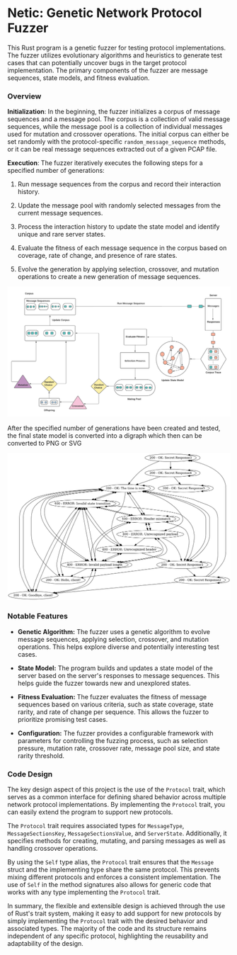# Netic: Genetic Network Protocol Fuzzer

This Rust program is a genetic fuzzer for testing protocol implementations. The fuzzer utilizes evolutionary algorithms and heuristics to generate test cases that can potentially uncover bugs in the target protocol implementation. The primary components of the fuzzer are message sequences, state models, and fitness evaluation.


### Overview

**Initialization**: In the beginning, the fuzzer initializes a corpus of message sequences and a message pool. The corpus is a collection of valid message sequences, while the message pool is a collection of individual messages used for mutation and crossover operations. The initial corpus can either be set randomly with the protocol-specific `random_message_sequence` methods, or it can be real message sequences extracted out of a given PCAP file. 

**Execution**: The fuzzer iteratively executes the following steps for a specified number of generations: 

1. Run message sequences from the corpus and record their interaction history. 

2. Update the message pool with randomly selected messages from the current message sequences. 

3. Process the interaction history to update the state model and identify unique and rare server states. 

4. Evaluate the fitness of each message sequence in the corpus based on coverage, rate of change, and presence of rare states.

5. Evolve the generation by applying selection, crossover, and mutation operations to create a new generation of message sequences.

![program_diagram](./resources/program_diagram.png)

After the specified number of generations have been created and tested, the final state model is converted into a digraph which then can be converted to PNG or SVG

![simple_state_model](./resources/full_diagram.png)

### Notable Features

* **Genetic Algorithm:** The fuzzer uses a genetic algorithm to evolve message sequences, applying selection, crossover, and mutation operations. This helps explore diverse and potentially interesting test cases.

* **State Model:** The program builds and updates a state model of the server based on the server's responses to message sequences. This helps guide the fuzzer towards new and unexplored states.

* **Fitness Evaluation:** The fuzzer evaluates the fitness of message sequences based on various criteria, such as state coverage, state rarity, and rate of change per sequence. This allows the fuzzer to prioritize promising test cases.

* **Configuration:** The fuzzer provides a configurable framework with parameters for controlling the fuzzing process, such as selection pressure, mutation rate, crossover rate, message pool size, and state rarity threshold.

### Code Design

The key design aspect of this project is the use of the `Protocol` trait, which serves as a common interface for defining shared behavior across multiple network protocol implementations. By implementing the `Protocol` trait, you can easily extend the program to support new protocols.

The `Protocol` trait requires associated types for `MessageType`, `MessageSectionsKey`, `MessageSectionsValue`, and `ServerState`. Additionally, it specifies methods for creating, mutating, and parsing messages as well as handling crossover operations.

By using the `Self` type alias, the `Protocol` trait ensures that the `Message` struct and the implementing type share the same protocol. This prevents mixing different protocols and enforces a consistent implementation. The use of `Self` in the method signatures also allows for generic code that works with any type implementing the `Protocol` trait.

In summary, the flexible and extensible design is achieved through the use of Rust's trait system, making it easy to add support for new protocols by simply implementing the `Protocol` trait with the desired behavior and associated types. The majority of the code and its structure remains independent of any specific protocol, highlighting the reusability and adaptability of the design.
